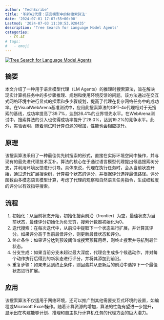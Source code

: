 ```yaml
---
author: 'TechScribe'
title: '革新AI代理：语言模型中的树搜索算法'
date: '2024-07-01 17:07:55+00:00'
Lastmod: '2024-07-03 11:30:53.928435'
description: 'Tree Search for Language Model Agents'
categories:
  - CS.AI
# tags:
#   - emoji
---
```


[![Tree Search for Language Model Agents](https://arxiv-research-1301205113.cos.ap-guangzhou.myqcloud.com/images/2407.01476v1.pdf_0.jpg)](https://arxiv.org/abs/2407.01476v1)

## 摘要

本文介绍了一种用于语言模型代理（LM Agents）的推理时搜索算法，旨在解决现实计算机任务中的多步骤推理、规划和使用环境反馈的问题。该方法通过在交互式网络环境中进行显式的探索和多步骤规划，提高了代理在复杂网络任务中的成功率。在VisualWebArena基准测试中，应用此搜索算法的GPT-4o代理相对于无搜索的基线，成功率提高了39.7%，达到26.4%的业界领先水平。在WebArena测试中，搜索算法的引入也使得成功率提升了28.0%，达到19.2%的竞争水平。此外，实验表明，随着测试时计算资源的增加，性能也会相应提升。<!--more-->

## 原理

该搜索算法采用了一种最佳优先树搜索的形式，直接在实际环境空间中操作，并与现有的最先进代理技术互补。算法的核心在于通过语言模型代理提出候选搜索树分支，并利用环境反馈进行引导。具体来说，代理在执行任务时，会从当前状态开始，通过迭代扩展搜索树，计算每个状态的评分，并根据评分选择最佳路径。评分函数由多模态语言模型计算，考虑了代理的观察和自然语言任务指令，生成细粒度的评分以有效指导搜索。

## 流程

1. 初始化：从当前状态开始，初始化搜索前沿（frontier）为空，最佳状态为当前状态，最佳评分初始化为负无穷，搜索计数器初始化为0。
2. 迭代搜索：在每次迭代中，从前沿中提取下一个状态进行扩展，并计算其评分。如果评分高于当前最佳评分，则更新最佳状态和评分。
3. 终止条件：如果评分达到预设阈值或搜索预算用尽，则终止搜索并导航到最佳状态。
4. 分支生成：如果当前分支未超过最大深度，代理会生成多个候选动作，并对每个动作执行后得到的新状态进行评分，并将其添加到前沿。
5. 重复步骤：如果未达到终止条件，则回溯并从更新后的前沿中选择下一个最佳状态进行扩展。

## 应用

该搜索算法不仅适用于网络环境，还可以推广到其他需要交互式环境的设置，如编程或Microsoft Excel操作。随着计算资源的增加，算法的性能有望进一步提升，显示出在构建能够计划、推理和自主执行计算机任务的代理方面的巨大潜力。